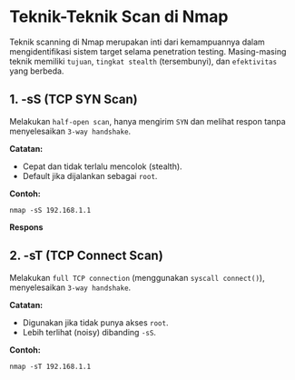 # Teknik-Teknik Scan di Nmap

Teknik scanning di Nmap merupakan inti dari kemampuannya dalam mengidentifikasi sistem target selama penetration testing. Masing-masing teknik memiliki `tujuan`, `tingkat stealth` (tersembunyi), dan `efektivitas` yang berbeda.

## 1. -sS (TCP SYN Scan)

Melakukan `half-open scan`, hanya mengirim `SYN` dan melihat respon tanpa menyelesaikan `3-way handshake`.

**Catatan:**
- Cepat dan tidak terlalu mencolok (stealth).
- Default jika dijalankan sebagai `root`.

**Contoh:**

```
nmap -sS 192.168.1.1
```

**Respons**

## 2. -sT (TCP Connect Scan)

Melakukan `full TCP connection` (menggunakan `syscall connect()`), menyelesaikan `3-way handshake`.

**Catatan:**
- Digunakan jika tidak punya akses `root`.
- Lebih terlihat (noisy) dibanding `-sS`.

**Contoh:**

```
nmap -sT 192.168.1.1
```
